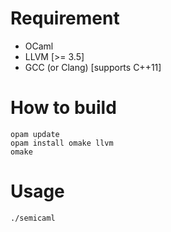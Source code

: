 # Requirement

+ OCaml 
+ LLVM [>= 3.5]
+ GCC (or Clang) [supports C++11]

# How to build
```
opam update
opam install omake llvm
omake
```

# Usage
```
./semicaml
```

